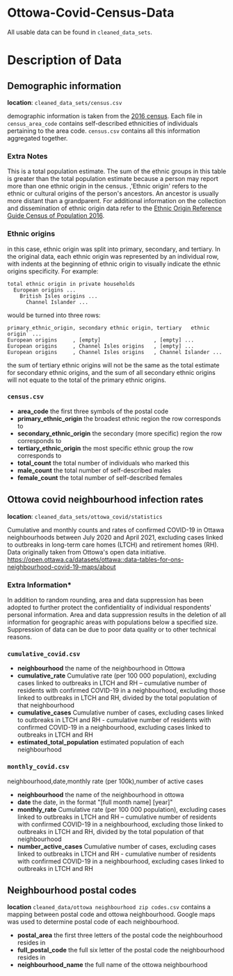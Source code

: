 # Ottowa-Covid-Census-Data

All usable data can be found in `cleaned_data_sets`.

# Description of Data
## Demographic information
**location**: `cleaned_data_sets/census.csv`

demographic information is taken from the [2016 census](https://www12.statcan.gc.ca/census-recensement/2016/dp-pd/prof/details/page.cfm?Lang=E&Geo1=CSD&Code1=3506008&Geo2=PR&Code2=01&SearchText=ottawa&SearchType=Begins&SearchPR=01&B1=All&TABID=1&type=0). Each file in `census_area_code` contains self-described ethnicities of individuals pertaining to the area code. `census.csv` contains all this information aggregated together.

### Extra Notes
This is a total population estimate. The sum of the ethnic groups in this table is greater than the total population estimate because a person may report more than one ethnic origin in the census.
,'Ethnic origin' refers to the ethnic or cultural origins of the person's ancestors. An ancestor is usually more distant than a grandparent. For additional information on the collection and dissemination of ethnic origin data  refer to the [Ethnic Origin Reference Guide  Census of Population  2016](https://www12.statcan.gc.ca/census-recensement/2016/ref/guides/008/98-500-x2016008-eng.cfm).

### Ethnic origins
in this case, ethnic origin was split into primary, secondary, and tertiary. In the original data, each ethnic origin was represented by an individual row, with indents at the beginning of ethnic origin to visually indicate the ethnic origins specificity. For example:

    total ethnic origin in private households
      European origins ...
        British Isles origins ...
          Channel Islander ...
would be turned into three rows:

    primary_ethnic_origin, secondary ethnic origin, tertiary   ethnic origin` ...
    European origins     , [empty]                 , [empty] ...
    European origins     , Channel Isles origins   , [empty] ...
    European origins     , Channel Isles origins   , Channel Islander ...
the sum of tertiary ethnic origins will not be the same as the total estimate for secondary ethnic origins, and the sum of all secondary ethnic origins will not equate to the total of the primary ethnic origins.

### `census.csv`
- **area_code** the first three symbols of the postal code
- **primary_ethnic_origin** the broadest ethnic region the row corresponds to
- **secondary_ethnic_origin** the secondary (more specific) region the row corresponds to
- **tertiary_ethnic_origin** the most specific ethnic group the row corresponds to 
- **total_count** the total number of individuals who marked this
- **male_count** the total number of self-described males
- **female_count** the total number of self-described females
 

## Ottowa covid neighbourhood infection rates
**location**: `cleaned_data_sets/ottowa_covid/statistics`

Cumulative and monthly counts and rates of confirmed COVID-19 in Ottawa neighbourhoods between July 2020 and April 2021, excluding cases linked to outbreaks in long-term care homes (LTCH) and retirement homes (RH). Data originally taken from Ottowa's open data initiative. https://open.ottawa.ca/datasets/ottawa::data-tables-for-ons-neighbourhood-covid-19-maps/about

### Extra Information*
In addition to random rounding, area and data suppression has been adopted to further protect the confidentiality of individual respondents' personal information. Area and data suppression results in the deletion of all information for geographic areas with populations below a specified size. Suppression of data can be due to poor data quality or to other technical reasons.

### `cumulative_covid.csv`
- **neighbourhood** the name of the neighbourhood in Ottowa
- **cumulative_rate** Cumulative rate (per 100 000 population), excluding cases linked to outbreaks in LTCH and RH – cumulative number of residents with confirmed COVID-19 in a neighbourhood, excluding those linked to outbreaks in LTCH and RH, divided by the total population of that neighbourhood
- **cumulative_cases** Cumulative number of cases, excluding cases linked to outbreaks in LTCH and RH - cumulative number of residents with confirmed COVID-19 in a neighbourhood, excluding cases linked to outbreaks in LTCH and RH
- **estimated_total_population** estimated population of each neighbourhood

### `monthly_covid.csv`
neighbourhood,date,monthly rate (per 100k),number of active cases

- **neighbourhood** the name of the neighbourhood in ottowa
- **date** the date, in the format "[full month name] [year]"
- **monthly_rate** Cumulative rate (per 100 000 population), excluding cases linked to outbreaks in LTCH and RH – cumulative number of residents with confirmed COVID-19 in a neighbourhood, excluding those linked to outbreaks in LTCH and RH, divided by the total population of that neighbourhood
- **number_active_cases** Cumulative number of cases, excluding cases linked to outbreaks in LTCH and RH - cumulative number of residents with confirmed COVID-19 in a neighbourhood, excluding cases linked to outbreaks in LTCH and RH

## Neighbourhood postal codes
**location** `cleaned_data/ottowa neighbourhood zip codes.csv`
contains a mapping between postal code and ottowa neighbourhood. Google maps was used to determine postal code of each neighbourhood.

- **postal_area** the first three letters of the postal code the neighbourhood resides in
- **full_postal_code** the full six letter of the postal code the neighbourhood resides in
- **neighbourhood_name** the full name of the ottowa neighbourhood


